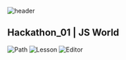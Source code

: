 ![header](https://i.imgur.com/8wtb66X.png)

## Hackathon_01 | JS World

![Path](https://i.imgur.com/XVOxrhG.png)
![Lesson](https://i.imgur.com/09uDW78.png)
![Editor](https://i.imgur.com/8E5PJ4U.png)
